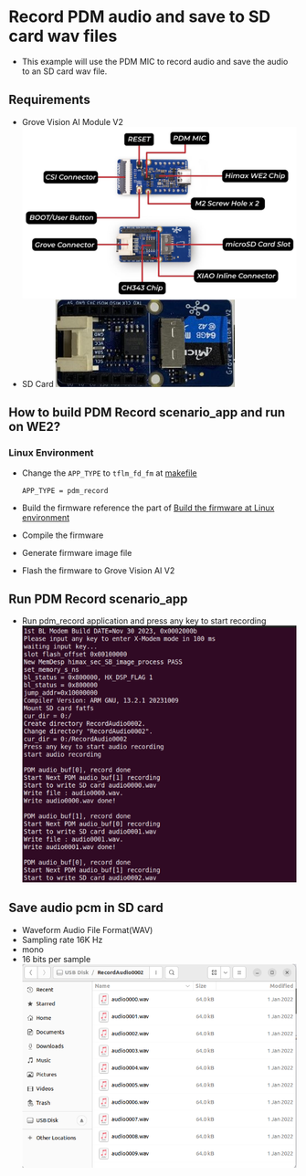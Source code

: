 # Record PDM audio and save to SD card wav files
- This example will use the PDM MIC to record audio and save the audio to an SD card wav file.
  
## Requirements
- Grove Vision AI Module V2
    ![alt text](../../../../images/grove_vision_ai_v2_all.jpg)
- SD Card
    ![alt text](../../../../images/grove_ai_v2_with_sd.jpg)


## How to build PDM Record scenario_app and run on WE2?
### Linux Environment
- Change the `APP_TYPE` to `tflm_fd_fm` at [makefile](https://github.com/HimaxWiseEyePlus/Seeed_Grove_Vision_AI_Module_V2/blob/main/EPII_CM55M_APP_S/makefile)
    ```
    APP_TYPE = pdm_record
    ```
- Build the firmware reference the part of [Build the firmware at Linux environment](https://github.com/HimaxWiseEyePlus/Seeed_Grove_Vision_AI_Module_V2?tab=readme-ov-file#build-the-firmware-at-linux-environment)

- Compile the firmware
- Generate firmware image file
- Flash the firmware to Grove Vision AI V2

## Run PDM Record scenario_app
- Run pdm_record application and press any key to start recording
    ![alt text](../../../../images/pdm_record.png)

## Save audio pcm in SD card
- Waveform Audio File Format(WAV)
- Sampling rate 16K Hz
- mono
- 16 bits per sample
    ![alt text](../../../../images/pdm_record_usb_disk.png)